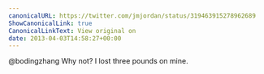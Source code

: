 ```yaml
---
canonicalURL: https://twitter.com/jmjordan/status/319463915278962689
ShowCanonicalLink: true
CanonicalLinkText: View original on
date: 2013-04-03T14:58:27+00:00
---
```

@bodingzhang Why not? I lost three pounds on mine.